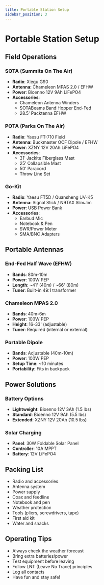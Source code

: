 ```yaml
---
title: Portable Station Setup
sidebar_position: 3
---
```


# Portable Station Setup

## Field Operations

### SOTA (Summits On The Air)
- **Radio**: Xiegu G90
- **Antenna**: Chameleon MPAS 2.0 / EFHW
- **Power**: Bioenno 12V 9Ah LiFePO4
- **Accessories**:
  - Chameleon Antenna Winders
  - SOTABeams Band Hopper End-Fed
  - 28.5' Packtenna EFHW

### POTA (Parks On The Air)
- **Radio**: Yaesu FT-710 Field
- **Antenna**: Buckmaster OCF Dipole / EFHW
- **Power**: XZNY 12V 20Ah LiFePO4
- **Accessories**:
  - 31' Jackite Fiberglass Mast
  - 25' Collapsible Mast
  - 50' Paracord
  - Throw Line Set

### Go-Kit
- **Radio**: Yaesu FT5D / Quansheng UV-K5
- **Antenna**: Signal Stick / N9TAX SlimJim
- **Power**: USB Power Bank
- **Accessories**:
  - Earbud Mic
  - Notebook & Pen
  - SWR/Power Meter
  - SMA/BNC Adapters

## Portable Antennas

### End-Fed Half Wave (EFHW)
- **Bands**: 80m-10m
- **Power**: 100W PEP
- **Length**: ~41' (40m) / ~66' (80m)
- **Tuner**: Built-in 49:1 transformer

### Chameleon MPAS 2.0
- **Bands**: 40m-6m
- **Power**: 100W PEP
- **Height**: 16-33' (adjustable)
- **Tuner**: Required (internal or external)

### Portable Dipole
- **Bands**: Adjustable (40m-10m)
- **Power**: 100W PEP
- **Setup Time**: ~10 minutes
- **Portability**: Fits in backpack

## Power Solutions

### Battery Options
- **Lightweight**: Bioenno 12V 3Ah (1.5 lbs)
- **Standard**: Bioenno 12V 9Ah (5.5 lbs)
- **Extended**: XZNY 12V 20Ah (10.5 lbs)

### Solar Charging
- **Panel**: 30W Foldable Solar Panel
- **Controller**: 10A MPPT
- **Battery**: 12V LiFePO4

## Packing List
- Radio and accessories
- Antenna system
- Power supply
- Coax and feedline
- Notebook and pen
- Weather protection
- Tools (pliers, screwdrivers, tape)
- First aid kit
- Water and snacks

## Operating Tips
- Always check the weather forecast
- Bring extra batteries/power
- Test equipment before leaving
- Follow LNT (Leave No Trace) principles
- Log all contacts
- Have fun and stay safe!
